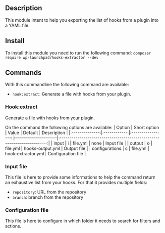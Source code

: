 ## Description
This module intent to help you exporting the list of hooks from a plugin into a YAML file.

## Install
To install this module you need to run the following command: `composer require wp-launchpad/hooks-extractor --dev`
## Commands

With this commandline the following command are available:
- `hook:extract`: Generate a file with hooks from your plugin.

### Hook:extract
Generate a file with hooks from your plugin.

On the command the following options are available:
| Option         | Short option | Value             | Default              | Description                                                             |
|:--------------:|:------------:|:-----------------:|:---------------------|:-----------------------------------------------------------------------:|
| input          |     i        | file.yml          | none                 | Input file                                                              |
| output         |     o        | file.yml          | hooks-output.yml     | Output file                                                             |
| configurations |     c        | file.yml          | hook-extractor.yml   | Configuration file                                                      |

### Input file

This file is here to provide some informations to help the command return an exhaustive list from your hooks.
For that it provides multiple fields:
- `repository`: URL from the repository 
- `branch`: branch from the repository


### Configuration file
This file is here to configure in which folder it needs to search for filters and actions.


